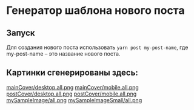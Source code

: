 # Генератор шаблона нового поста

## Запуск

Для создания нового поста использовать `yarn post my-post-name`,
где my-post-name – это название нового поста.

## Картинки сгенерированы здесь:

[mainCover/desktop.all.png](https://pixteller.com/designs/maincoverdesktopallpng-id1844654)
[mainCover/mobile.all.png](https://pixteller.com/designs/maincovermobileallpng-id1844658)
[postCover/desktop.all.png](https://pixteller.com/designs/postcoverdesktopallpng-id1844662)
[postCover/mobile.all.png](https://pixteller.com/designs/postcovermobileallpng-id1844668)
[mySampleImage/all.png](https://pixteller.com/designs/mysampleimageallpng-id1844668)
[mySampleImageSmall/all.png](https://pixteller.com/designs/mysampleimagesmallallpng-id1844668)

